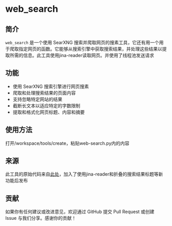 # web_search

## 简介

`web_search` 是一个使用 SearXNG 搜索并爬取网页的搜素工具，它还有用一个用于爬取指定网页的函数。它能够从搜索引擎中获取搜索结果，并处理这些结果以提取所需的信息。此工具使用jina-reader读取网页。并使用了线程池发送请求

## 功能

- 使用 SearXNG 搜索引擎进行网页搜素
- 爬取和处理搜索结果的页面内容
- 支持忽略特定网站的结果
- 截断长文本以适应特定的字数限制
- 提取和格式化网页标题、内容和摘要

## 使用方法

打开/workspace/tools/create，粘贴web-search.py内的内容

## 来源

此工具的原始代码来自[此处](https://openwebui.com/t/constliakos/web_search)，加入了使用jina-reader和折叠的搜索结果标题等新功能后发布

## 贡献

如果你有任何建议或改进意见，欢迎通过 GitHub 提交 Pull Request 或创建 Issue 与我们分享。感谢你的贡献！
